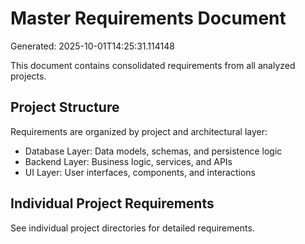 # Master Requirements Document

Generated: 2025-10-01T14:25:31.114148

This document contains consolidated requirements from all analyzed projects.

## Project Structure

Requirements are organized by project and architectural layer:

- Database Layer: Data models, schemas, and persistence logic
- Backend Layer: Business logic, services, and APIs
- UI Layer: User interfaces, components, and interactions

## Individual Project Requirements

See individual project directories for detailed requirements.
